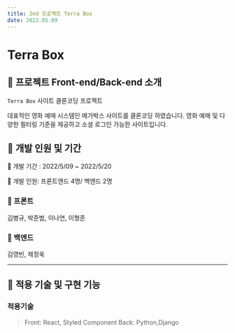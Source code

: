 ```yaml
---
title: 2nd 프로젝트 Terra Box
date: 2022.05.09
---
```


# Terra Box

## :popcorn: 프로젝트 Front-end/Back-end 소개

`Terra Box` 사이트 클론코딩 프로젝트

대표적인 영화 예매 시스템인 메가박스 사이트를 클론코딩 하였습니다.
영화 예매 및 다양한 필터링 기준을 제공하고 소셜 로그인 가능한 사이트입니다.

## :popcorn: 개발 인원 및 기간

:popcorn: 개발 기간 : 2022/5/09 ~ 2022/5/20

:popcorn: 개발 인원: 프론트엔드 4명/ 백엔드 2명

### :popcorn: 프론트

김병규, 박준범, 이나연, 이형준

### :popcorn: 백엔드

김영빈, 제정욱

---

## :popcorn: 적용 기술 및 구현 기능

### 적용기술

> Front: React, Styled Component
> Back: Python,Django
